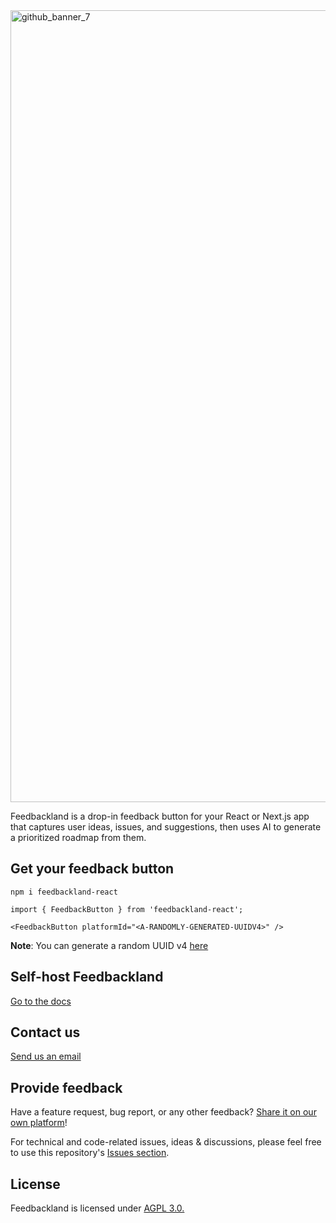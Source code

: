 
<img width="2421" height="1267" alt="github_banner_7" src="https://github.com/user-attachments/assets/d8c2a31d-f184-4516-b5b0-36a47ca14c0b" />

Feedbackland is a drop-in feedback button for your React or Next.js app that captures user ideas, issues, and suggestions, then uses AI to generate a prioritized roadmap from them.

## Get your feedback button
```
npm i feedbackland-react
```
```
import { FeedbackButton } from 'feedbackland-react';
```
```tsx
<FeedbackButton platformId="<A-RANDOMLY-GENERATED-UUIDV4>" />
```
**Note**: You can generate a random UUID v4 [here](https://www.uuidtools.com/v4)

## Self-host Feedbackland

[Go to the docs](https://github.com/feedbackland/feedbackland/blob/main/SELFHOSTING.md)

## Contact us

[Send us an email](mailto:hello@feedbackland.com)

## Provide feedback

Have a feature request, bug report, or any other feedback? [Share it on our own platform](https://dogfood.feedbackland.com)!

For technical and code-related issues, ideas & discussions, please feel free to use this repository's [Issues section](https://github.com/feedbackland/feedbackland/issues).

## License

Feedbackland is licensed under [AGPL 3.0.](https://github.com/feedbackland/feedbackland?tab=AGPL-3.0-1-ov-file)
